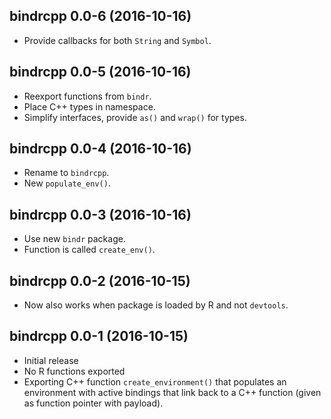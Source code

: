 ## bindrcpp 0.0-6 (2016-10-16)

- Provide callbacks for both `String` and `Symbol`.


## bindrcpp 0.0-5 (2016-10-16)

- Reexport functions from `bindr`.
- Place C++ types in namespace.
- Simplify interfaces, provide `as()` and `wrap()` for types.


## bindrcpp 0.0-4 (2016-10-16)

- Rename to `bindrcpp`.
- New `populate_env()`.


## bindrcpp 0.0-3 (2016-10-16)

- Use new `bindr` package.
- Function is called `create_env()`.


## bindrcpp 0.0-2 (2016-10-15)

- Now also works when package is loaded by R and not `devtools`.
 

## bindrcpp 0.0-1 (2016-10-15)

- Initial release
- No R functions exported
- Exporting C++ function `create_environment()` that populates an environment with active bindings that link back to a C++ function (given as function pointer with payload).

